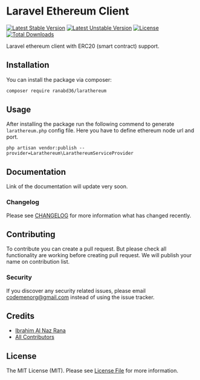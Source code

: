 # Laravel Ethereum Client

[![Latest Stable Version](https://poser.pugx.org/ranabd36/larathereum/v/stable)](https://packagist.org/packages/ranabd36/larathereum)
[![Latest Unstable Version](https://poser.pugx.org/ranabd36/larathereum/v/unstable)](https://packagist.org/packages/ranabd36/larathereum)
[![License](https://poser.pugx.org/ranabd36/larathereum/license)](https://packagist.org/packages/ranabd36/larathereum)
[![Total Downloads](https://poser.pugx.org/ranabd36/larathereum/downloads)](https://packagist.org/packages/ranabd36/larathereum)

Laravel ethereum client with ERC20 (smart contract) support. 

## Installation

You can install the package via composer:

```bash
composer require ranabd36/larathereum
```

## Usage
After installing the package run the following commend to generate `larathereum.php` config file. Here you have to define ethereum node url and port.  
```
php artisan vendor:publish --provider=Larathereum\LarathereumServiceProvider
```

## Documentation
Link of the documentation will update very soon. 


### Changelog

Please see [CHANGELOG](CHANGELOG.md) for more information what has changed recently.

## Contributing

To contribute you can create a pull request. But please check all functionality are working before creating pull request. We will publish your name on contribution list. 

### Security

If you discover any security related issues, please email codemenorg@gmail.com instead of using the issue tracker.

## Credits

- [Ibrahim Al Naz Rana](https://github.com/ranabd36)
- [All Contributors](../../contributors)

## License

The MIT License (MIT). Please see [License File](LICENSE.md) for more information.

